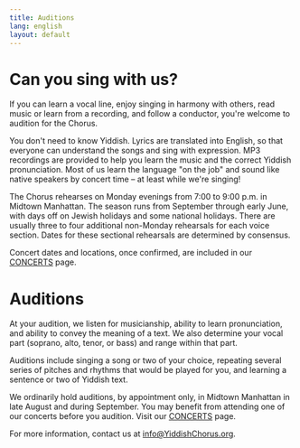 ```yaml
---
title: Auditions
lang: english
layout: default
---
```


# Can you sing with us?

If you can learn a vocal line, enjoy singing in harmony with others, read music or learn from a recording, and follow a conductor, you're welcome to audition for the Chorus.

You don't need to know Yiddish.  Lyrics are translated into English, so that everyone can understand the songs and sing with expression. MP3 recordings are provided to help you learn the music and the correct Yiddish pronunciation.  Most of us learn the language "on the job" and sound like native speakers by concert time – at least while we're singing!

The Chorus rehearses on Monday evenings from 7:00 to 9:00 p.m. in Midtown Manhattan.  The season runs from September through early June, with days off on Jewish holidays and some national holidays.  There are usually three to four additional non-Monday rehearsals for each voice section.  Dates for these sectional rehearsals are determined by consensus.

Concert dates and locations, once confirmed, are included in our [CONCERTS](https://www.yiddishchorus.org/concerts.html) page.

# Auditions

At your audition, we listen for musicianship, ability to learn pronunciation, and ability to convey the meaning of a text. We also determine your vocal part (soprano, alto, tenor, or bass) and range within that part.  

Auditions include singing a song or two of your choice, repeating several series of pitches and rhythms that would be played for you, and learning a sentence or two of Yiddish text.  

We ordinarily hold auditions, by appointment only, in Midtown Manhattan in late August and during September. You may benefit from attending one of our concerts before you audition. Visit our [CONCERTS](https://www.yiddishchorus.org/concerts.html) page.  

For more information, contact us at [info@YiddishChorus.org](mailto:info@yiddishchorus.org).
